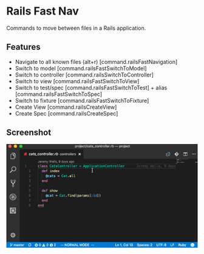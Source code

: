# Rails Fast Nav

Commands to move between files in a Rails application.

## Features

* Navigate to all known files (alt+r) [command.railsFastNavigation]
* Switch to model [command.railsFastSwitchToModel]
* Switch to controller [command.railsSwitchToController]
* Switch to view [command.railsFastSwitchToView]
* Switch to test/spec [command.railsFastSwitchToTest] + alias [command.railsFastSwitchToSpec]
* Switch to fixture [command.railsFastSwitchToFixture]
* Create View [command.railsCreateView]
* Create Spec [command.railsCreateSpec]

## Screenshot
![Example](images/railsnav.gif)